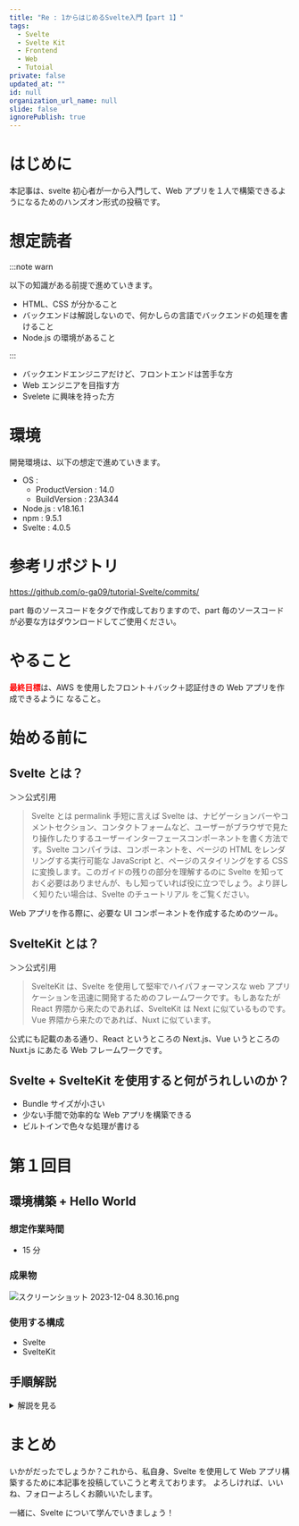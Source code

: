 ```yaml
---
title: "Re : 1からはじめるSvelte入門【part 1】"
tags:
  - Svelte
  - Svelte Kit
  - Frontend
  - Web
  - Tutoial
private: false
updated_at: ""
id: null
organization_url_name: null
slide: false
ignorePublish: true
---
```


# はじめに

本記事は、svelte 初心者が一から入門して、Web アプリを１人で構築できるようになるためのハンズオン形式の投稿です。

# 想定読者

:::note warn

以下の知識がある前提で進めていきます。

- HTML、CSS が分かること
- バックエンドは解説しないので、何かしらの言語でバックエンドの処理を書けること
- Node.js の環境があること

:::

- バックエンドエンジニアだけど、フロントエンドは苦手な方
- Web エンジニアを目指す方
- Svelete に興味を持った方

# 環境

開発環境は、以下の想定で進めていきます。

- OS :
  - ProductVersion : 14.0
  - BuildVersion : 23A344
- Node.js : v18.16.1
- npm : 9.5.1
- Svelte : 4.0.5

# 参考リポジトリ

https://github.com/o-ga09/tutorial-Svelte/commits/

part 毎のソースコードをタグで作成しておりますので、part 毎のソースコードが必要な方はダウンロードしてご使用ください。

# やること

<font color="red">**最終目標**</font>は、AWS を使用したフロント＋バック＋認証付きの Web アプリを作成できるように
なること。

# 始める前に

## Svelte とは？

＞＞公式引用

> Svelte とは permalink
> 手短に言えば Svelte は、ナビゲーションバーやコメントセクション、コンタクトフォームなど、ユーザーがブラウザで見たり操作したりするユーザーインターフェースコンポーネントを書く方法です。Svelte コンパイラは、コンポーネントを、ページの HTML をレンダリングする実行可能な JavaScript と、ページのスタイリングをする CSS に変換します。このガイドの残りの部分を理解するのに Svelte を知っておく必要はありませんが、もし知っていれば役に立つでしょう。より詳しく知りたい場合は、Svelte のチュートリアル をご覧ください。

Web アプリを作る際に、必要な UI コンポーネントを作成するためのツール。

## SvelteKit とは？

＞＞公式引用

> SvelteKit は、Svelte を使用して堅牢でハイパフォーマンスな web アプリケーションを迅速に開発するためのフレームワークです。もしあなたが React 界隈から来たのであれば、SvelteKit は Next に似ているものです。Vue 界隈から来たのであれば、Nuxt に似ています。

公式にも記載のある通り、React というところの Next.js、Vue いうところの Nuxt.js にあたる Web フレームワークです。

## Svelte + SvelteKit を使用すると何がうれしいのか？

- Bundle サイズが小さい
- 少ない手間で効率的な Web アプリを構築できる
- ビルトインで色々な処理が書ける

# 第１回目

## 環境構築 + Hello World

### 想定作業時間

- 15 分

### 成果物

![スクリーンショット 2023-12-04 8.30.16.png](https://qiita-image-store.s3.ap-northeast-1.amazonaws.com/0/1312905/40529bc4-1aef-5fa5-7ce0-e9c5d47e0c00.png)

### 使用する構成

- Svelte
- SvelteKit

## 手順解説

<details><summary>解説を見る</summary>

1. Svelte プロジェクトを作成する

```bash
npm create svelte@latest my-app
cd my-app
npm install
npm run dev
```

2. 一度、公式が用意したサンプルが動作するか確認する
3. 不要なファイル削除する
4. Hello World を書く

</details>

# まとめ

いかがだったでしょうか？これから、私自身、Svelte を使用して Web アプリ構築するために本記事を投稿していこうと考えております。
よろしければ、いいね、フォローよろしくお願いいたします。

一緒に、Svelte について学んでいきましょう！
